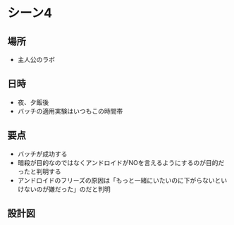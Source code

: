 # シーン4
## 場所
* 主人公のラボ

## 日時
* 夜、夕飯後
* バッチの適用実験はいつもこの時間帯

## 要点
* バッチが成功する
* 暗殺が目的なのではなくアンドロイドがNOを言えるようにするのが目的だったと判明する
* アンドロイドのフリーズの原因は「もっと一緒にいたいのに下がらないといけないのが嫌だった」のだと判明

## 設計図

